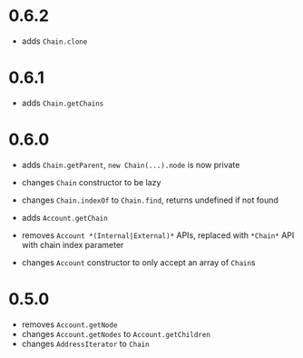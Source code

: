 # 0.6.2
* adds `Chain.clone`

# 0.6.1
* adds `Chain.getChains`

# 0.6.0
* adds `Chain.getParent`, `new Chain(...).node` is now private
* changes `Chain` constructor to be lazy
* changes `Chain.indexOf` to `Chain.find`, returns undefined if not found

* adds `Account.getChain`
* removes `Account *(Internal|External)*` APIs, replaced with `*Chain*` API with chain index parameter
* changes `Account` constructor to only accept an array of `Chain`s

# 0.5.0
* removes `Account.getNode`
* changes `Account.getNodes` to `Account.getChildren`
* changes `AddressIterator` to `Chain`
